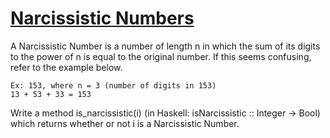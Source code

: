 # [Narcissistic Numbers](https://www.codewars.com/kata/56b22765e1007b79f2000079) #

A Narcissistic Number is a number of length n in which the sum of its digits to the power of n is equal to the original number. If this seems confusing, refer to the example below.

    Ex: 153, where n = 3 (number of digits in 153)
    13 + 53 + 33 = 153

Write a method is_narcissistic(i) (in Haskell: isNarcissistic :: Integer -> Bool) which returns whether or not i is a Narcissistic Number.

